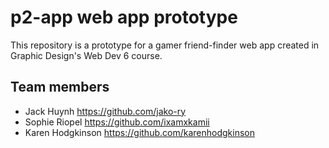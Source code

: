 # p2-app web app prototype

This repository is a prototype for a gamer friend-finder web app created in Graphic Design's Web Dev 6 course.

## Team members

- Jack Huynh <https://github.com/jako-ry>
- Sophie Riopel <https://github.com/ixamxkamii>
- Karen Hodgkinson <https://github.com/karenhodgkinson>
